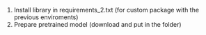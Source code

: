 1. Install library in requirements_2.txt (for custom package with the previous enviroments)
2. Prepare pretrained model (download and put in the folder)
